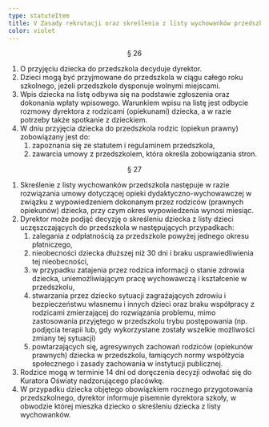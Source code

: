 ```yaml
---
type: statuteItem
title: V Zasady rekrutacji oraz skreślenia z listy wychowanków przedszkola
color: violet
---
```


<span style="text-align: center; display: block;">§ 26</span>

1. O przyjęciu dziecka do przedszkola decyduje dyrektor.
2. Dzieci mogą być przyjmowane do przedszkola w ciągu całego roku szkolnego, jeżeli przedszkole dysponuje wolnymi miejscami.
3. Wpis dziecka na listę odbywa się na podstawie zgłoszenia oraz dokonania wpłaty wpisowego. Warunkiem wpisu na listę jest odbycie rozmowy dyrektora z rodzicami (opiekunami) dziecka, a w razie potrzeby także spotkanie z dzieckiem.
4. W dniu przyjęcia dziecka do przedszkola rodzic (opiekun prawny) zobowiązany jest do:
   1. zapoznania się ze statutem i regulaminem przedszkola,
   2. zawarcia umowy z przedszkolem, która określa zobowiązania stron.

<span style="text-align: center; display: block;">§ 27</span>

1. Skreślenie z listy wychowanków przedszkola następuje w razie rozwiązania umowy dotyczącej opieki dydaktyczno-wychowawczej w związku z wypowiedzeniem dokonanym
   przez rodziców (prawnych opiekunów) dziecka, przy czym okres wypowiedzenia wynosi miesiąc.
2. Dyrektor może podjąć decyzję o skreśleniu dziecka z listy dzieci uczęszczających do przedszkola w następujących przypadkach:
   1. zalegania z odpłatnością za przedszkole powyżej jednego okresu płatniczego,
   2. nieobecności dziecka dłuższej niż 30 dni i braku usprawiedliwienia tej nieobecności,
   3. w przypadku zatajenia przez rodzica informacji o stanie zdrowia dziecka, uniemożliwiającym pracę wychowawczą i kształcenie w przedszkolu,
   4. stwarzania przez dziecko sytuacji zagrażających zdrowiu i bezpieczeństwu własnemu i innych dzieci oraz braku współpracy z rodzicami zmierzającej do rozwiązania problemu, mimo zastosowania przyjętego w przedszkolu trybu postępowania (np. podjęcia terapii lub, gdy wykorzystane zostały wszelkie możliwości zmiany tej sytuacji)
   5. powtarzających się, agresywnych zachowań rodziców (opiekunów prawnych) dziecka w przedszkolu, łamiących normy współżycia społecznego i zasady zachowania w instytucji publicznej.
3. Rodzice mogą w terminie 14 dni od doręczenia decyzji odwołać się do Kuratora Oświaty nadzorującego placówkę.
4. W przypadku dziecka objętego obowiązkiem rocznego przygotowania przedszkolnego, dyrektor informuje pisemnie dyrektora szkoły, w obwodzie której mieszka dziecko o skreśleniu dziecka z listy wychowanków.
